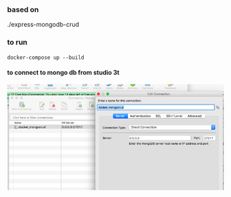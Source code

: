 ### based on 
./express-mongodb-crud

### to run
```$xslt
docker-compose up --build
``` 

#### to connect to mongo db from studio 3t
![connection example](docs/pic1.png)